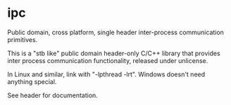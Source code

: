 # ipc
Public domain, cross platform, single header inter-process communication primitives.

This is a "stb like" public domain header-only C/C++ library that provides 
inter process communication functionality, released under unlicense.

In Linux and similar, link with "-lpthread -lrt". Windows doesn't need
anything special.

See header for documentation.
